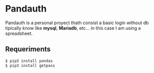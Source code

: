 # Pandauth

Pandauth is a personal proyect thath consist a basic login without db tipically know like **mysql**, **Mariadb**, etc...
in this case I am using a spreadsheet.

## Requeriments

```bash
$ pip3 install pandas
$ pip3 install getpass
```
